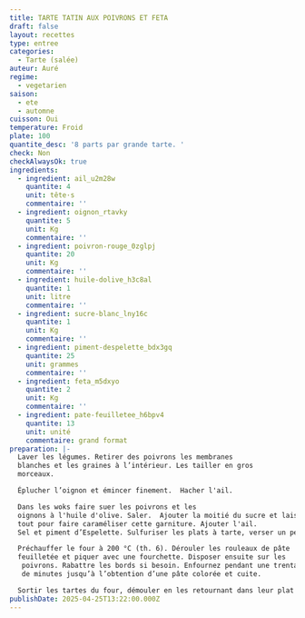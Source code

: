 ```yaml
---
title: TARTE TATIN AUX POIVRONS ET FETA
draft: false
layout: recettes
type: entree
categories:
  - Tarte (salée)
auteur: Auré
regime:
  - vegetarien
saison:
  - ete
  - automne
cuisson: Oui
temperature: Froid
plate: 100
quantite_desc: '8 parts par grande tarte. '
check: Non
checkAlwaysOk: true
ingredients:
  - ingredient: ail_u2m28w
    quantite: 4
    unit: tête·s
    commentaire: ''
  - ingredient: oignon_rtavky
    quantite: 5
    unit: Kg
    commentaire: ''
  - ingredient: poivron-rouge_0zglpj
    quantite: 20
    unit: Kg
    commentaire: ''
  - ingredient: huile-dolive_h3c8al
    quantite: 1
    unit: litre
    commentaire: ''
  - ingredient: sucre-blanc_lny16c
    quantite: 1
    unit: Kg
    commentaire: ''
  - ingredient: piment-despelette_bdx3gq
    quantite: 25
    unit: grammes
    commentaire: ''
  - ingredient: feta_m5dxyo
    quantite: 2
    unit: Kg
    commentaire: ''
  - ingredient: pate-feuilletee_h6bpv4
    quantite: 13
    unit: unité
    commentaire: grand format
preparation: |-
  Laver les légumes. Retirer des poivrons les membranes 
  blanches et les graines à l’intérieur. Les tailler en gros 
  morceaux.

  Éplucher l’oignon et émincer finement.  Hacher l'ail.

  Dans les woks faire suer les poivrons et les 
  oignons à l'huile d'olive. Saler.  Ajouter la moitié du sucre et laisser cuire le 
  tout pour faire caraméliser cette garniture. Ajouter l'ail.
  Sel et piment d’Espelette. Sulfuriser les plats à tarte, verser un peu de sucre au fond et disposer les légumes. 

  Préchauffer le four à 200 °C (th. 6). Dérouler les rouleaux de pâte 
  feuilletée et piquer avec une fourchette. Disposer ensuite sur les
   poivrons. Rabattre les bords si besoin. Enfournez pendant une trentaine
   de minutes jusqu’à l’obtention d’une pâte colorée et cuite. 

  Sortir les tartes du four, démouler en les retournant dans leur plat de service et parsemer de feta émiettée.  Un délice.
publishDate: 2025-04-25T13:22:00.000Z
---
```

